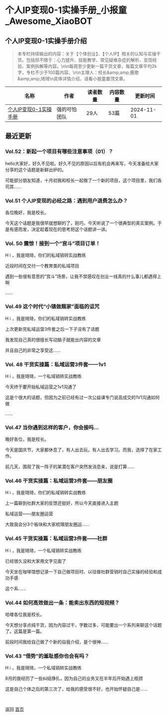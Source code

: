 # 个人IP变现0-1实操手册_小报童_Awesome_XiaoBOT

## 个人IP变现0-1实操手册介绍
> 本专栏持续输出的内容：关于【个体创业】、【个人IP】相关的认知与实操干货。包括但不限于：心力提升、技能教学、常见疑难杂症的解析、变现经验、案例拆解等内容。\n\n每周至少更新一篇干货文章，每篇文章平均2k字，专栏不少于100篇内容。\n\n主理人：校长&amp;amp;amp;鹿歌&amp;amp;amp;琦琦\n具体详情介绍，请看小报童置顶文章。  
  


|名称|作者|读者数量|内容数量|更新时间|
|---|---|---|---|---|
|[个人IP变现0-1实操手册](https://xiaobot.net/p/IP2024?refer=0b133df9-27dc-423b-8101-639049001c13)|强的可怕团队|29人|53篇|2024-11-01|

## 最近更新
### Vol.52：新起一个项目有哪些注意事项（01）？

hello大家好，好久不见啦。好久不见的原因以后有机会再来写，今天准备给大家分享的这个话题是新鲜出炉的。

可能部分朋友知道，十月初我和校长一起做了一个新的项目，这个项目里，我们各司其......

### Vol.51 个人IP变现的必经之路：遇到用户退费怎么办？

各位晚好，我是校长。

今天这个话题是我很早就想聊的了，刚巧，今天听说了一个很典型的真实案例。于是有感而发，决定趁着现在的思考把这个话题讲一讲。

### Vol. 50 震惊！接到一个“宫斗”项目订单！

H i ，我是琦琦，你们的私域销转实战教练

近段时间在交付一个教育类的私域项目

遇到一些很有意思的“宫斗”场景，让我不禁感叹在创业一线真的什么事儿都遇得上啊

......

### Vol.49 这个时代“小镇做题家”面临的诅咒

H i ，我是琦琦，你们的私域销转实战教练

上次更新完私域运营3件套之后一下子没有了话题

我发现自己真的很擅长写动脑子就能出内容的文章

并且自己的非常之享受这......

### Vol. 48 干货实操篇：私域运营3件套——1v1

H i ，我是琦琦，一个私域销转实战教练

今天终于要开始私域运营之1v1沟通了

这是个很大的话题，但因为之前已经有过一次公益课专门说高成交的1V1沟通如何做

......

### Vol.47 当你遇到这样的客户，你会接吗...

晚好各位，我是校长。

今天是国庆节，大家都休息了，有人出去玩，有人出去学习。而我，选择了在家工作。

前几天，围观了我一阵子的某潜在客户突然发消息来，说是打算......

### Vol.46 干货实操篇：私域运营3件套——朋友圈

H i ，我是琦琦，你们的私域销转实战教练

上一篇聊到社群大家的反馈还挺好，所以今天直接进入主题

私域运营——朋友圈运营

大致我会分3个板块和大家梳理朋友圈运......

### Vol.45 干货实操篇：私域运营3件套——社群

H i ，我是琦琦，一个私域销转实战教练

已经很久没和大家用文字见面了

今天坐在咖啡馆想记录一下自己做项目时、以往做社群营销时自己实操的经验和成功手感

这个系......

### Vol.44 如何高效做出一条：能卖出东西的短视频？

哈喽各位我是校长。

今天想分享点纯干货，因为内容过干，字数过多，可能要出一个系列来聊这个话题了。这篇是第一篇。

前段时间我给自己做了个新的自我介绍，是个很神......

### Vol.43 “借势”的羞耻感你也会有吗？

H i ，我是琦琦，一个私域销转实战教练

8月的我经历了一些纠结挣扎，因为自己的业务又在半年后开始遇上瓶颈

这是自己个体之后的第三次了，给我的感受很不好，也开始怀疑自己是......


<a href="https://github.com/Reno9527/awesome-xiaobot" style="color: white; text-decoration: none;">awesome-xiaobot</a>

返回 [首页](../README.md)
